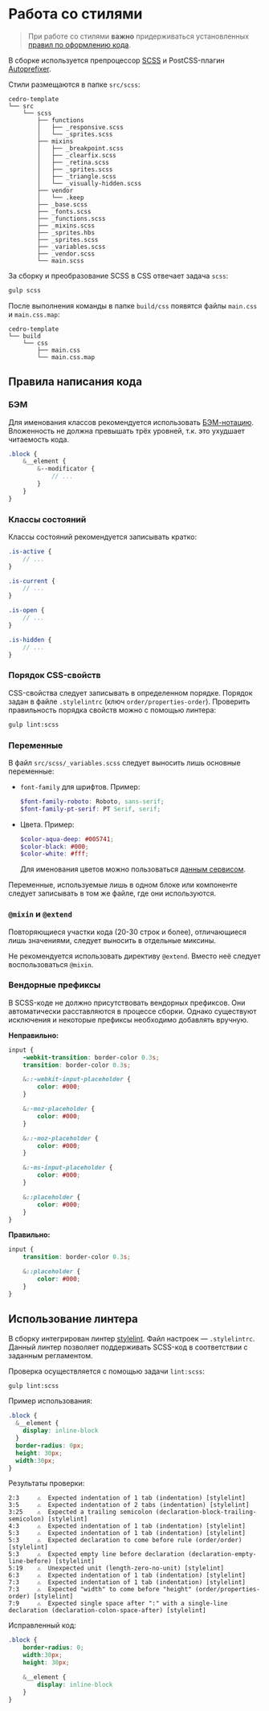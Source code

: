 # Работа со стилями

> При работе со стилями **важно** придерживаться установленных [правил по оформлению кода](17_codestyle-scss.md).

В сборке используется препроцессор [SCSS](http://sass-lang.com/) и PostCSS-плагин [Autoprefixer](https://autoprefixer.github.io/ru/).

Стили размещаются в папке `src/scss`:

```text
cedro-template
└── src
    └── scss
        ├── functions
        │   ├── _responsive.scss
        │   └── _sprites.scss
        ├── mixins
        │   ├── _breakpoint.scss
        │   ├── _clearfix.scss
        │   ├── _retina.scss
        │   ├── _sprites.scss
        │   ├── _triangle.scss
        │   └── _visually-hidden.scss
        ├── vendor
        │   └── .keep
        ├── _base.scss
        ├── _fonts.scss
        ├── _functions.scss
        ├── _mixins.scss
        ├── _sprites.hbs
        ├── _sprites.scss
        ├── _variables.scss
        ├── _vendor.scss
        └── main.scss
```

За сборку и преобразование SCSS в CSS отвечает задача `scss`:

```bash
gulp scss
```

После выполнения команды в папке `build/css` появятся файлы `main.css` и `main.css.map`:

```text
cedro-template
└── build
    └── css
        ├── main.css
        └── main.css.map
```

## Правила написания кода

### БЭМ

Для именования классов рекомендуется использовать [БЭМ-нотацию](https://ru.bem.info/methodology/naming-convention/). Вложенность не должна превышать трёх уровней, т.к. это ухудшает читаемость кода.

```scss
.block {
    &__element {
        &--modificator {
            // ...
        }
    }
}
```

### Классы состояний

Классы состояний рекомендуется записывать кратко:

```scss
.is-active {
    // ...
}

.is-current {
    // ...
}

.is-open {
    // ...
}

.is-hidden {
    // ...
}
```

### Порядок CSS-свойств

CSS-свойства следует записывать в определенном порядке. Порядок задан в файле `.stylelintrc` (ключ `order/properties-order`).
Проверить правильность порядка свойств можно с помощью линтера:

```bash
gulp lint:scss
```

### Переменные

В файл `src/scss/_variables.scss` следует выносить лишь основные переменные:

* `font-family` для шрифтов. Пример:

  ```scss
  $font-family-roboto: Roboto, sans-serif;
  $font-family-pt-serif: PT Serif, serif;
  ```

* Цвета. Пример:

  ```scss
  $color-aqua-deep: #005741;
  $color-black: #000;
  $color-white: #fff;
  ```

  Для именования цветов можно пользоваться [данным сервисом](http://chir.ag/projects/name-that-color/).

Переменные, используемые лишь в одном блоке или компоненте следует записывать в том же файле, где они используются.

### `@mixin` и `@extend`

Повторяющиеся участки кода (20-30 строк и более), отличающиеся лишь значениями, следует выносить в отдельные миксины.

Не рекомендуется использовать директиву `@extend`. Вместо неё следует воспользоваться `@mixin`.

### Вендорные префиксы

В SCSS-коде не должно присутствовать вендорных префиксов. Они автоматически расставляются в процессе сборки. Однако существуют исключения и некоторые префиксы необходимо добавлять вручную.

**Неправильно:**

```scss
input {
    -webkit-transition: border-color 0.3s;
    transition: border-color 0.3s;

    &::-webkit-input-placeholder {
        color: #000;
    }

    &:-moz-placeholder {
        color: #000;
    }

    &::-moz-placeholder {
        color: #000;
    }

    &:-ms-input-placeholder {
        color: #000;
    }

    &::placeholder {
        color: #000;
    }
}
```

**Правильно:**

```scss
input {
    transition: border-color 0.3s;

    &::placeholder {
        color: #000;
    }
}
```

## Использование линтера

В сборку интегрирован линтер [stylelint](https://stylelint.io/).
Файл настроек — `.stylelintrc`.
Данный линтер позволяет поддерживать SCSS-код в соответствии с заданным регламентом.

Проверка осуществляется с помощью задачи `lint:scss`:

```bash
gulp lint:scss
```

Пример использования:

```scss
.block {
  &__element {
    display: inline-block
  }
  border-radius: 0px;
  height: 30px;
  width:30px;
}
```

Результаты проверки:

```text
2:3     ⚠  Expected indentation of 1 tab (indentation) [stylelint]
3:5     ⚠  Expected indentation of 2 tabs (indentation) [stylelint]
3:25    ⚠  Expected a trailing semicolon (declaration-block-trailing-semicolon) [stylelint]
4:3     ⚠  Expected indentation of 1 tab (indentation) [stylelint]
5:3     ⚠  Expected indentation of 1 tab (indentation) [stylelint]
5:3     ⚠  Expected declaration to come before rule (order/order) [stylelint]
5:3     ⚠  Expected empty line before declaration (declaration-empty-line-before) [stylelint]
5:19    ⚠  Unexpected unit (length-zero-no-unit) [stylelint]
6:3     ⚠  Expected indentation of 1 tab (indentation) [stylelint]
7:3     ⚠  Expected indentation of 1 tab (indentation) [stylelint]
7:3     ⚠  Expected "width" to come before "height" (order/properties-order) [stylelint]
7:9     ⚠  Expected single space after ":" with a single-line declaration (declaration-colon-space-after) [stylelint]
```

Исправленный код:

```scss
.block {
    border-radius: 0;
    width:30px;
    height: 30px;

    &__element {
        display: inline-block
    }
}
```

